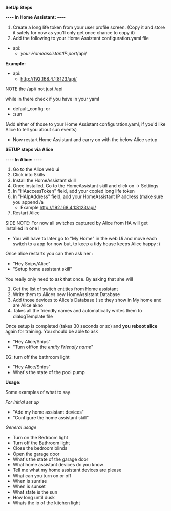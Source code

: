 **SetUp Steps**

**---- In Home Assistant: ----**

1. Create a long life token from your user profile screen. (Copy it and store it safely for now as you'll only get once chance to copy it)
2. Add the following to your Home Assistant configuration.yaml file
  - api:
     - *your HomeassistantIP:port*/api/
 
**Example:**

- api:
  - http://192.168.4.1:8123/api/

NOTE the /api/ not just /api 

while in there check if you have in your yaml
  - default_config:
or
  - :sun

(Add either of those to your Home Assistant configuration.yaml, if you'd like Alice to tell you about sun events)

- Now restart Home Assistant and carry on with the below Alice setup

**SETUP steps via Alice**

**---- In Alice: ----**

1. Go to the Alice web ui
2. Click into Skills
3. Install the HomeAssistant skill
4. Once installed, Go to the HomeAssistant skill and click on -> Settings
5. In "HAaccessToken" field, add your copied long life token
6. In "HAIpAddress" field, add your HomeAssistant IP address (make sure you append /a
    - Example http://192.168.4.1:8123/api/
7. Restart Alice 

SIDE NOTE: For now all switches captured by Alice from HA will get installed in one l
-  You will have to later go to "My Home" in the web Ui and move each switch to a app
for now but, to keep a tidy house keeps Alice happy :)

Once alice restarts you can then ask her :
- "Hey Snips/Alice"
- "Setup home assistant skill" 

You really only need to ask that once. By asking that she will

1. Get the list of switch entities from Home assistant
2. Write them to Alices new HomeAssistant Database
3. Add those devices to Alice's Database ( so they show in My home and are Alice akno
4. Takes all the friendly names and automatically writes them to dialogTemplate file 

Once setup is completed (takes 30 seconds or so) and **you reboot alice** again for training. 
You should be able to ask 
- "Hey Alice/Snips"
- "Turn off/on the *entity Friendly name*"

EG: turn off the bathroom light
- "Hey Alice/Snips"
- What's the state of the pool pump


**Usage:**

Some examples of what to say 

*For initial set up* 
- "Add my home assistant devices"
- "Configure the home assistant skill"

*General usage*
- Turn on the Bedroom light
- Turn off the Bathroom light
- Close the bedroom blinds 
- Open the garage door
- What's the state of the garage door
- What home assistant devices do you know
- Tell me what my home assistant devices are please
- What can you turn on or off
- When is sunrise
- When is sunset
- What state is the sun
- How long until dusk
- Whats the ip of the kitchen light
